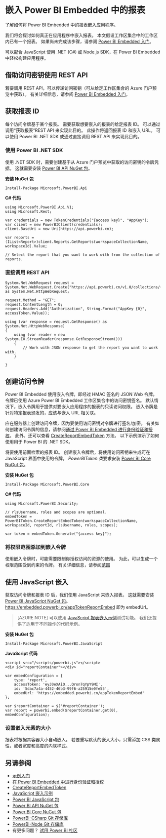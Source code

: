 <properties
    pageTitle="嵌入 Azure Power BI Embedded 中的报表 | Microsoft 文档"
    description="了解如何将 Power BI Embedded 中的报表嵌入应用程序。"
    services="power-bi-embedded"
    documentationcenter=""
    author="guyinacube"
    manager="erikre"
    editor=""
    tags=""
    translationtype="Human Translation" />
<tags
    ms.assetid=""
    ms.service="power-bi-embedded"
    ms.devlang="NA"
    ms.topic="article"
    ms.tgt_pltfrm="NA"
    ms.workload="powerbi"
    ms.date="03/11/2017"
    wacn.date="04/28/2017"
    ms.author="asaxton"
    ms.sourcegitcommit="a114d832e9c5320e9a109c9020fcaa2f2fdd43a9"
    ms.openlocfilehash="eb937b587cbca86289f82debe8950b59a2e29539"
    ms.lasthandoff="04/14/2017" />

# <a name="embed-a-report-in-power-bi-embedded"></a>嵌入 Power BI Embedded 中的报表

了解如何将 Power BI Embedded 中的报表嵌入应用程序。

我们将会探讨如何真正在应用程序中嵌入报表。 本文假设工作区集合中的工作区内已有一个报表。 如果尚未完成该步骤，请参阅 [Power BI Embedded 入门](/documentation/articles/power-bi-embedded-get-started/)。

可以配合 JavaScript 使用 .NET (C#) 或 Node.js SDK，在 Power BI Embedded 中轻松构建应用程序。 

## <a name="using-the-access-keys-to-use-rest-apis"></a>借助访问密钥使用 REST API

若要调用 REST API，可以传递访问密钥（可从给定工作区集合的 Azure 门户预览中获取）。 有关详细信息，请参阅 [Power BI Embedded 入门](/documentation/articles/power-bi-embedded-get-started/)。

## <a name="get-a-report-id"></a>获取报表 ID

每个访问令牌基于某个报表。 需要获取想要嵌入的报表的给定报表 ID。 可以通过调用“获取报表”REST API 来实现此目的。[](https://msdn.microsoft.com/zh-cn/library/azure/mt711510.aspx) 此操作将返回报表 ID 和嵌入 URL。 可以使用 Power BI .NET SDK 或通过直接调用 REST API 来实现此目的。

### <a name="using-the-power-bi-net-sdk"></a>使用 Power BI .NET SDK

使用 .NET SDK 时，需要创建基于从 Azure 门户预览中获取的访问密钥的令牌凭据。 这就需要安装 [Power BI API NuGet 包](https://www.nuget.org/profiles/powerbi)。

**安装 NuGet 包**

    Install-Package Microsoft.PowerBI.Api

**C# 代码**

    using Microsoft.PowerBI.Api.V1;
    using Microsoft.Rest;

    var credentials = new TokenCredentials("{access key}", "AppKey");
    var client = new PowerBIClient(credentials);
    client.BaseUri = new Uri(https://api.powerbi.cn);

    var reports = (IList<Report>)client.Reports.GetReports(workspaceCollectionName, workspaceId).Value;

    // Select the report that you want to work with from the collection of reports.

### <a name="calling-the-rest-api-directly"></a>直接调用 REST API

    System.Net.WebRequest request = System.Net.WebRequest.Create("https://api.powerbi.cn/v1.0/collections/{collectionName}/workspaces/{workspaceId}/Reports") as System.Net.HttpWebRequest;

    request.Method = "GET";
    request.ContentLength = 0;
    request.Headers.Add("Authorization", String.Format("AppKey {0}", accessToken.Value));

    using (var response = request.GetResponse() as System.Net.HttpWebResponse)
    {
        using (var reader = new System.IO.StreamReader(response.GetResponseStream()))
        {
            // Work with JSON response to get the report you want to work with.
        }

    }

## <a name="create-an-access-token"></a>创建访问令牌

Power BI Embedded 使用嵌入令牌，即经过 HMAC 签名的 JSON Web 令牌。 令牌已使用 Azure Power BI Embedded 工作区集合中的访问密钥签名。 默认情况下，嵌入令牌用于提供对要嵌入应用程序的报表的只读访问权限。 嵌入令牌是针对特定报表颁发的，应该与嵌入 URL 相关联。

应在服务器上创建访问令牌，因为要使用访问密钥对令牌进行签名/加密。 有关如何创建访问令牌的信息，请参阅[通过 Power BI Embedded 进行身份验证和授权](/documentation/articles/power-bi-embedded-app-token-flow/)。 此外，还可以查看 [CreateReportEmbedToken](https://docs.microsoft.com/dotnet/api/microsoft.powerbi.security.powerbitoken?redirectedfrom=MSDN#methods_) 方法。 以下示例演示了如何使用用于 Power BI 的 .NET SDK。

将要使用前面检索的报表 ID。 创建嵌入令牌后，将使用访问密钥来生成可在 JavaScript 界面中使用的令牌。 *PowerBIToken 类*要求安装 [Power BI Core NuGut 包](https://www.nuget.org/packages/Microsoft.PowerBI.Core/)。

**安装 NuGet 包**

    Install-Package Microsoft.PowerBI.Core

**C# 代码**

    using Microsoft.PowerBI.Security;

    // rlsUsername, roles and scopes are optional.
    embedToken = PowerBIToken.CreateReportEmbedToken(workspaceCollectionName, workspaceId, reportId, rlsUsername, roles, scopes);

    var token = embedToken.Generate("{access key}");

### <a name="adding-permission-scopes-to-embed-tokens"></a>将权限范围添加到嵌入令牌

使用嵌入令牌时，可能需要限制你授权访问的资源的使用。 为此，可以生成一个权限范围受到约束的令牌。 有关详细信息，请参阅[范围](/documentation/articles/power-bi-embedded-app-token-flow/#scopes/)

## <a name="embed-using-javascript"></a>使用 JavaScript 嵌入

获取访问令牌和报表 ID 后，我们使用 JavaScript 来嵌入报表。 这就需要安装 [Power BI JavaScript NuGet 包](https://www.nuget.org/packages/Microsoft.PowerBI.JavaScript/)。 https://embedded.powerbi.cn/appTokenReportEmbed 即为 embedUrl。

> [AZURE.NOTE]
> 可以使用 [JavaScript 报表嵌入示例](https://microsoft.github.io/PowerBI-JavaScript/demo/)测试功能。 我们还提供了适用于不同操作的代码示例。

**安装 NuGet 包**

    Install-Package Microsoft.PowerBI.JavaScript

**JavaScript 代码**

    <script src="/scripts/powerbi.js"></script>
    <div id="reportContainer"></div>

    var embedConfiguration = {
        type: 'report',
        accessToken: 'eyJ0eXAiO...Qron7qYpY9MI',
        id: '5dac7a4a-4452-46b3-99f6-a25915e0fe55',
        embedUrl: 'https://embedded.powerbi.cn/appTokenReportEmbed'
    };

    var $reportContainer = $('#reportContainer');
    var report = powerbi.embed($reportContainer.get(0), embedConfiguration);

### <a name="set-the-size-of-embedded-elements"></a>设置嵌入元素的大小

报表将根据其容器大小自动嵌入。 若要重写默认的嵌入大小，只需添加 CSS 类属性，或者宽度和高度的内联样式。

## <a name="see-also"></a>另请参阅

- [示例入门](/documentation/articles/power-bi-embedded-get-started-sample/)  
- [在 Power BI Embedded 中进行身份验证和授权](/documentation/articles/power-bi-embedded-app-token-flow/)  
- [CreateReportEmbedToken](https://docs.microsoft.com/dotnet/api/microsoft.powerbi.security.powerbitoken?redirectedfrom=MSDN#methods_)  
- [JavaScript 嵌入示例](https://microsoft.github.io/PowerBI-JavaScript/demo/)  
- [Power BI JavaScript 包](https://www.nuget.org/packages/Microsoft.PowerBI.JavaScript/)  
- [Power BI API NuGet 包](https://www.nuget.org/profiles/powerbi)
- [Power BI Core NuGut 包](https://www.nuget.org/packages/Microsoft.PowerBI.Core/)  
- [PowerBI-CSharp Git 存储库](https://github.com/Microsoft/PowerBI-CSharp)  
- [PowerBI-Node Git 存储库](https://github.com/Microsoft/PowerBI-Node)  
- 有更多问题？ [试用 Power BI 社区](http://community.powerbi.com/)

